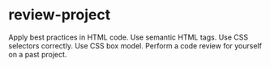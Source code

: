 # review-project
Apply best practices in HTML code. Use semantic HTML tags. Use CSS selectors correctly. Use CSS box model. Perform a code review for yourself on a past project.
